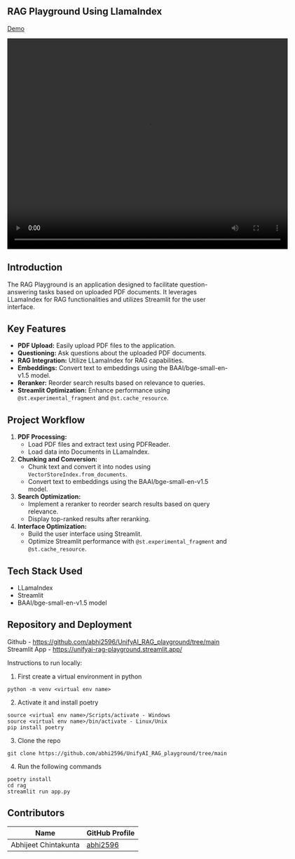 ## RAG Playground Using LlamaIndex
[Demo](https://github.com/abhi2596/rag_demo/assets/80634226/08f6c7c4-65e3-49b4-bfb1-9a5db2cce248)

<video width="640" height="480" autoplay>
  <source src="../../../../_static/RAG_LlamaIndex.mp4" type="video/mp4">
Your browser does not support the video tag.
</video>

## Introduction 

The RAG Playground is an application designed to facilitate question-answering tasks based on uploaded PDF documents. It leverages LLamaIndex for RAG functionalities and utilizes Streamlit for the user interface.

## Key Features

- **PDF Upload:** Easily upload PDF files to the application.
- **Questioning:** Ask questions about the uploaded PDF documents.
- **RAG Integration:** Utilize LLamaIndex for RAG capabilities.
- **Embeddings:** Convert text to embeddings using the BAAI/bge-small-en-v1.5 model.
- **Reranker:** Reorder search results based on relevance to queries.
- **Streamlit Optimization:** Enhance performance using `@st.experimental_fragment` and `@st.cache_resource`.

## Project Workflow

1. **PDF Processing:**
   - Load PDF files and extract text using PDFReader.
   - Load data into Documents in LLamaIndex.
2. **Chunking and Conversion:**
   - Chunk text and convert it into nodes using `VectorStoreIndex.from_documents`.
   - Convert text to embeddings using the BAAI/bge-small-en-v1.5 model.
3. **Search Optimization:**
   - Implement a reranker to reorder search results based on query relevance.
   - Display top-ranked results after reranking.
4. **Interface Optimization:**
   - Build the user interface using Streamlit.
   - Optimize Streamlit performance with `@st.experimental_fragment` and `@st.cache_resource`.

## Tech Stack Used

- LLamaIndex
- Streamlit
- BAAI/bge-small-en-v1.5 model

## Repository and Deployment
Github - https://github.com/abhi2596/UnifyAI_RAG_playground/tree/main
Streamlit App - https://unifyai-rag-playground.streamlit.app/

Instructions to run locally:

1. First create a virtual environment in python 

```
python -m venv <virtual env name>
```
2. Activate it and install poetry 

```
source <virtual env name>/Scripts/activate - Windows
source <virtual env name>/bin/activate - Linux/Unix
pip install poetry
```
3. Clone the repo

```
git clone https://github.com/abhi2596/UnifyAI_RAG_playground/tree/main
```
4. Run the following commands

```
poetry install 
cd rag
streamlit run app.py
```

## Contributors

| Name | GitHub Profile |
|------|----------------|
| Abhijeet Chintakunta | [abhi2596](https://github.com/abhi2596) |

